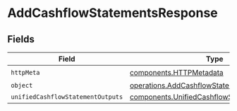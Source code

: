 # AddCashflowStatementsResponse


## Fields

| Field                                                                                                        | Type                                                                                                         | Required                                                                                                     | Description                                                                                                  |
| ------------------------------------------------------------------------------------------------------------ | ------------------------------------------------------------------------------------------------------------ | ------------------------------------------------------------------------------------------------------------ | ------------------------------------------------------------------------------------------------------------ |
| `httpMeta`                                                                                                   | [components.HTTPMetadata](../../models/components/httpmetadata.md)                                           | :heavy_check_mark:                                                                                           | N/A                                                                                                          |
| `object`                                                                                                     | [operations.AddCashflowStatementsResponseBody](../../models/operations/addcashflowstatementsresponsebody.md) | :heavy_minus_sign:                                                                                           | N/A                                                                                                          |
| `unifiedCashflowStatementOutputs`                                                                            | [components.UnifiedCashflowStatementOutput](../../models/components/unifiedcashflowstatementoutput.md)[]     | :heavy_minus_sign:                                                                                           | N/A                                                                                                          |